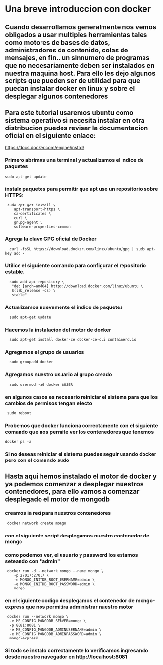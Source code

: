 # Una breve introduccion con docker
## Cuando desarrollamos generalmente nos vemos obligados a usar multiples herramientas tales como motores de bases de datos, administradores de contenido, colas de mensajes, en fin.. un sinnumero de programas que no necesariamente deben ser instalados en nuestra maquina host. Para ello les dejo algunos scripts que pueden ser de utilidad para que puedan instalar docker en linux y sobre el desplegar algunos contenedores

## Para este tutorial usaremos ubuntu como sistema operativo si necesita instalar en otra distribucion puedes revisar la documentacion oficial en el siguiente enlace:
https://docs.docker.com/engine/install/

### Primero abrimos una terminal y actualizamos el indice de paquetes
```
sudo apt-get update
```
### instale paquetes para permitir que apt use un repositorio sobre HTTPS:
```
 sudo apt-get install \
    apt-transport-https \
    ca-certificates \
    curl \
    gnupg-agent \
    software-properties-common
```
### Agrega la clave GPG oficial de Docker
```
  curl -fsSL https://download.docker.com/linux/ubuntu/gpg | sudo apt-key add - 
 ```
### Utilice el siguiente comando para configurar el repositorio estable.
```
  sudo add-apt-repository \
   "deb [arch=amd64] https://download.docker.com/linux/ubuntu \
   $(lsb_release -cs) \
   stable"
```
### Actualizamos nuevamente el indice de paquetes
```
  sudo apt-get update
```
### Hacemos la instalacion del motor de docker
```
  sudo apt-get install docker-ce docker-ce-cli containerd.io
```
### Agregamos el grupo de usuarios 
```
  sudo groupadd docker
```
### Agregamos nuestro usuario al grupo creado
```
  sudo usermod -aG docker $USER
 ```
### en algunos casos es necesario reiniciar el sistema para que los cambios de permisos tengan efecto
 ```
  sudo reboot
 ```
### Probemos que docker funciona correctamente con el siguiente comando que nos permite ver los contenedores que tenemos
```
docker ps -a
```
 
### Si no deseas reiniciar el sistema puedes seguir usando docker pero con el comando sudo

 
## Hasta aqui hemos instalado el motor de docker y ya podemos comenzar a desplegar nuestros contenedores, para ello vamos a comenzar desplegado el motor de mongodb
### creamos la red para nuestros contenedores
```
 docker network create mongo
```
### con el siguiente script desplegamos nuestro contenedor de mongo
### como podemos ver, el usuario y password los estamos seteando con "admin"
```
 docker run -d --network mongo --name mongo \
    -p 27017:27017 \
    -e MONGO_INITDB_ROOT_USERNAME=admin \
    -e MONGO_INITDB_ROOT_PASSWORD=admin \
    mongo
```

### en el siguiente codigo desplegamos el contenedor de mongo-express que nos permitira administrar nuestro motor
```
 docker run --network mongo \
  -e ME_CONFIG_MONGODB_SERVER=mongo \
  -p 8081:8081 \
  -e ME_CONFIG_MONGODB_ADMINUSERNAME=admin \
  -e ME_CONFIG_MONGODB_ADMINPASSWORD=admin \
  mongo-express
```
### Si todo se instalo correctamente lo verificamos ingresando desde nuestro navegador en http://localhost:8081

